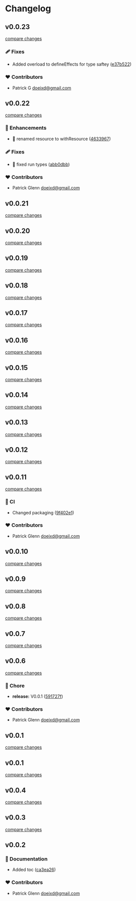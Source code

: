 # Changelog


## v0.0.23

[compare changes](https://github.com/doeixd/effectivly/compare/v0.0.22...v0.0.23)

### 🩹 Fixes

- Added overload to defineEffects for type saftey ([e37b522](https://github.com/doeixd/effectivly/commit/e37b522))

### ❤️ Contributors

- Patrick G <doeixd@gmail.com>

## v0.0.22

[compare changes](https://github.com/doeixd/effectivly/compare/v0.0.21...v0.0.22)

### 🚀 Enhancements

- 🎨  renamed resource to withResource ([4633967](https://github.com/doeixd/effectivly/commit/4633967))

### 🩹 Fixes

- 🐛  fixed run types ([abb0dbb](https://github.com/doeixd/effectivly/commit/abb0dbb))

### ❤️ Contributors

- Patrick Glenn <doeixd@gmail.com>

## v0.0.21

[compare changes](https://github.com/doeixd/effectivly/compare/v0.0.20...v0.0.21)

## v0.0.20

[compare changes](https://github.com/doeixd/effectivly/compare/v0.0.19...v0.0.20)

## v0.0.19

[compare changes](https://github.com/doeixd/effectivly/compare/v0.0.18...v0.0.19)

## v0.0.18

[compare changes](https://github.com/doeixd/effectivly/compare/v0.0.17...v0.0.18)

## v0.0.17

[compare changes](https://github.com/doeixd/effectivly/compare/v0.0.16...v0.0.17)

## v0.0.16

[compare changes](https://github.com/doeixd/effectivly/compare/v0.0.15...v0.0.16)

## v0.0.15

[compare changes](https://github.com/doeixd/effectivly/compare/v0.0.14...v0.0.15)

## v0.0.14

[compare changes](https://github.com/doeixd/effectivly/compare/v0.0.13...v0.0.14)

## v0.0.13

[compare changes](https://github.com/doeixd/effectivly/compare/v0.0.12...v0.0.13)

## v0.0.12

[compare changes](https://github.com/doeixd/effectivly/compare/v0.0.11...v0.0.12)

## v0.0.11

[compare changes](https://github.com/doeixd/effectivly/compare/v0.0.10...v0.0.11)

### 🤖 CI

- Changed packaging ([9f402e1](https://github.com/doeixd/effectivly/commit/9f402e1))

### ❤️ Contributors

- Patrick Glenn <doeixd@gmail.com>

## v0.0.10

[compare changes](https://github.com/doeixd/effectivly/compare/v0.0.9...v0.0.10)

## v0.0.9

[compare changes](https://github.com/doeixd/effectivly/compare/v0.0.8...v0.0.9)

## v0.0.8

[compare changes](https://github.com/doeixd/effectivly/compare/v0.0.7...v0.0.8)

## v0.0.7

[compare changes](https://github.com/doeixd/effectivly/compare/v0.0.6...v0.0.7)

## v0.0.6

[compare changes](https://github.com/doeixd/effectivly/compare/v0.0.1...v0.0.6)

### 🏡 Chore

- **release:** V0.0.1 ([591727f](https://github.com/doeixd/effectivly/commit/591727f))

### ❤️ Contributors

- Patrick Glenn <doeixd@gmail.com>

## v0.0.1

[compare changes](https://github.com/doeixd/effectivly/compare/v0.0.1...v0.0.1)

## v0.0.1

[compare changes](https://github.com/doeixd/effectivly/compare/v0.0.4...v0.0.1)

## v0.0.4

[compare changes](https://github.com/doeixd/effectivly/compare/v0.0.3...v0.0.4)

## v0.0.3

[compare changes](https://github.com/doeixd/effectivly/compare/v0.0.2...v0.0.3)

## v0.0.2


### 📖 Documentation

- Added toc ([ca3ea26](https://github.com/doeixd/effectivly/commit/ca3ea26))

### ❤️ Contributors

- Patrick Glenn <doeixd@gmail.com>

